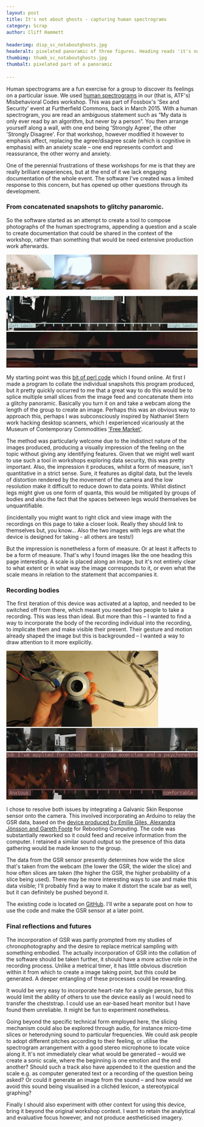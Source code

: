 ```yaml
---
layout: post
title: It's not about ghosts - capturing human spectrograms
category: Scrap
author: Cliff Hammett

headerimg: disp_sc_notaboutghosts.jpg
headeralt: pixelated panoramic of three figures. Heading reads 'it's not about ghosts' and a scale goes from 'reassured' to 'anxious'.
thumbimg: thumb_sc_notaboutghosts.jpg
thumbalt: pixelated part of a panoramic

---
```


Human spectrograms are a fun exercise for a group to discover its feelings on a particular issue. We used [human spectrograms](http://facilitation.aspirationtech.org/index.php?title=Facilitation:Spectrogram) in our (that is, ATF's) Misbehavioral Codes workshop. This was part of Fossbox's 'Sex and Security' event at Furtherfield Commons, back in March 2015.  With a human spectrogram, you are read an ambiguous statement such as “My data is only ever read by an algorithm, but never by a person”. You then arrange yourself along a wall, with one end being 'Strongly Agree', the other 'Strongly Disagree'. For that workshop, however modified it however to emphasis affect, replacing the agree/disagree scale (which is cognitive in emphasis) with an anxiety scale – one end represents comfort and reassurance, the other worry and anxiety.

One of the perennial frustrations of these workshops for me is that they are really brilliant experiences, but at the end of it we lack engaging documentation of the whole event. The software I've created was a limited response to this concern, but has opened up other questions through its development.

### From concatenated snapshots to glitchy panaromic.

So the software started as an attempt to create a tool to compose photographs of the human spectrograms, appending a question and a scale to create documentation that could be shared in the context of the workshop, rather than something that would be need extensive production work afterwards.  

![An inital image of successive webcam snaps](/resources/img/scrap_nag_firstimage.jpg)

![Testing the sliced up recording programmed](/resources/img/scrap_nag_slicetest.jpg)
![A human spectrogram recorded!](/resources/img/scrap_nag_spectrogram0.jpg)
![A human spectrogram recorded!](/resources/img/scrap_nag_spectrogram.jpg)

My starting point was this [bit of perl code](http://www.perlmonks.org/?node_id=792758) which I found online. At first I made a program to collate the individual snapshots this program produced, but it pretty quickly occurred to me that a great way to do this would be to splice multiple small slices from the image feed and concatenate them into a glitchy panoramic. Basically you turn it on and take a webcam along the length of the group to create an image. Perhaps this was an obvious way to approach this, perhaps I was subconsciously inspired by Nathaniel Stern work hacking desktop scanners, which I experienced vicariously at the Museum of Contemporary Commodities ['Free Market'](http://www.furtherfield.org/programmes/event/mocc-free-market). 

The method was particularly welcome due to the indistinct nature of the images produced, producing a visually impression of the feeling on the topic without giving any identifying features. Given that we might well want to use such a tool in workshops exploring data security, this was pretty important. Also, the impression it produces, whilst a form of measure, isn't quantitative in a strict sense. Sure, it features as digital data, but the levels of distortion rendered by the movement of the camera and the low resolution make it difficult to reduce down to data points. Whilst distinct legs might give us one form of quanta, this would be mitigated by groups of bodies and also the fact that the spaces between legs would themselves be unquantifiable.

(incidentally you might want to right click and view image with the recordings on this page to take a closer look. Really they should link to themselves but, you know... Also the two images with legs are what the device is designed for taking - all others are tests!)

But the impression is nonetheless a form of measure. Or at least it affects to be a form of measure. That's why I found images like the one heading this page interesting. A scale is placed along an image, but it's not entirely clear to what extent or in what way the image corresponds to it, or even what the scale means in relation to the statement that accompanies it.

### Recording bodies

The first iteration of this device was activated at a laptop, and needed to be switched off from there, which meant you needed two people to take a recording. This was less than ideal. But more than this – I wanted to find a way to incorporate the body of the recording individual into the recording, to implicate them and make visible their present. Their gesture and motion already shaped the image but this is backgrounded – I wanted a way to draw attention to it more explicitly.

![Webcam with gsr incorporated](/resources/img/scrap_nag_gsrwebcam.jpg)
![Testing the sliced up recording programmed with gsr incorporate](/resources/img/scrap_nag_gsr1.jpg)
![Testing the sliced up recording programmed with gsr incorporated](/resources/img/scrap_nag_gsr2.jpg)

I chose to resolve both issues by integrating a Galvanic Skin Response sensor onto the camera. This involved incorporating an Arduino to relay the GSR data, based on the [device produced by Emilie Giles, Alexandra Jönsson and Gareth Foote](http://reboot.yoha.co.uk/index.php?title=Bio-sensory_Device) for Rebooting Computing. The code was substantially reworked so it could feed and receive information from the computer. I retained a similar sound output so the presence of this data gathering would be made known to the group.

The data from the GSR sensor presently determines how wide the slice that's taken from the webcam (the lower the GSR, the wider the slice) and how often slices are taken (the higher the GSR, the higher probability of a slice being used). There may be more interesting ways to use and make this data visible; I'll probably find a way to make it distort the scale bar as well, but it can definitely be pushed beyond it.

The existing code is located on [GitHub](https://github.com/dentalplan/spectogram-snapper). I'll write a separate post on how to use the code and make the GSR sensor at a later point.

### Final reflections and futures

The incorporation of GSR was partly prompted from my studies of chronophotography and the desire to replace metrical sampling with something embodied. The actually incorporation of GSR into the collation of the software should be taken further, it should have a more active role in the recording process. Unlike a metrical timer, it has little obvious discretion within it from which to create a image taking point, but this could be generated. A deeper entangling of these processes could be rewarding. 

It would be very easy to incorporate heart-rate for a single person, but this would limit the ability of others to use the device easily as I would need to transfer the cheststrap. I could use an ear-based heart monitor but I have found them unreliable. It might be fun to experiment nonetheless.

Going beyond the specific technical form employed here, the slicing mechanism could also be explored through audio, for instance micro-time slices or heterodyning sound to particular frequencies. We could ask people to adopt different pitches according to their feeling, or utilise the spectrogram arrangement with a good stereo microphone to locate voice along it. It's not immediately clear what would be generated – would we create a sonic scale, where the beginning is one emotion and the end another? Should such a track also have appended to it the question and the scale e.g. as computer generated text or a recording of the question being asked? Or could it generate an image from the sound – and how would we avoid this sound being visualised in a clichéd lexicon, a stereotypical graphing?

Finally I should also experiment with other context for using this device, bring it beyond the original workshop context. I want to retain the analytical and evaluative focus however, and not produce aestheticised imagery.
